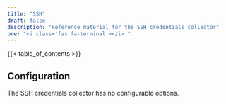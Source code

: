 ```yaml
---
title: "SSH"
draft: false
description: "Reference material for the SSH credentials collector"
pre: "<i class='fas fa-terminal'></i> "
---
```

{{< table_of_contents >}}

## Configuration

The SSH credentials collector has no configurable options.
